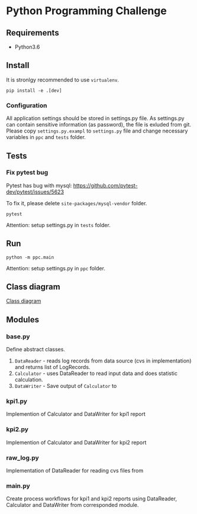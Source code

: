 # Python Programming Challenge


## Requirements

* Python3.6


## Install

It is stronlgy recommended to use `virtualenv`.

```
pip install -e .[dev]
```

### Configuration

All application settings should be stored in settings.py file.
As settings.py can contain sensitive information (as password), the file is exluded from git.
Please copy `settings.py.exampl` to `settings.py` file and change necessary variables in `ppc` and `tests` folder.


## Tests

### Fix pytest bug

Pytest has bug with mysql: https://github.com/pytest-dev/pytest/issues/5623

To fix it, please delete `site-packages/mysql-vendor` folder.

```
pytest
```

Attention: setup settings.py in `tests` folder.


## Run

```
python -m ppc.main
```

Attention: setup settings.py in `ppc` folder.


## Class diagram

[Class diagram](docs/class_diagram.svg)


## Modules

### base.py 


Define abstract classes.

1. `DataReader` - reads log records from data source (cvs in implementation) and returns list of LogRecords.
2. `Calculator` - uses DataReader to read input data and does statistic calculation.
3. `DataWriter` - Save output of `Calculator` to 


### kpi1.py

Implemention of Calculator and DataWriter for kpi1 report

### kpi2.py

Implemention of Calculator and DataWriter for kpi2 report


### raw_log.py

Implementation of DataReader for reading cvs files from


### main.py

Create process workflows for kpi1 and kpi2 reports using DataReader, Calculator and DataWriter from corresponded module.
